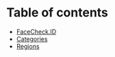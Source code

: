 # Table of contents

* [FaceCheck.ID](README.md)
* [Categories](categories.md)
* [Regions](regions.md)